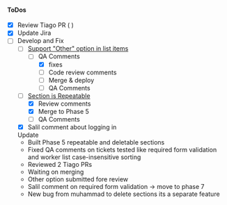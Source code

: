 #### ToDos
- [x] Review Tiago PR ( )
- [x] Update Jira
- [ ] Develop and Fix
  - [ ] [Support "Other" option in list items](https://www.pivotaltracker.com/story/show/162720284)
    - [ ] QA Comments
      - [x] fixes
      - [ ] Code review comments
      - [ ] Merge & deploy
      - [ ] QA Comments
  - [ ] [Section is Repeatable](https://www.pivotaltracker.com/story/show/162653406)
    - [x] Review comments
    - [x] Merge to Phase 5
    - [ ] QA Comments
  - [x] Salil comment about logging in

  Update
  - Built Phase 5 repeatable and deletable sections
  - Fixed QA comments on tickets tested like required form validation and worker list case-insensitive sorting
  - Reviewed 2 Tiago PRs
  - Waiting on merging
  - Other option submitted fore review
  - Salil comment on required form validation -> move to phase 7
  - New bug from muhammad to delete sections its a separate feature